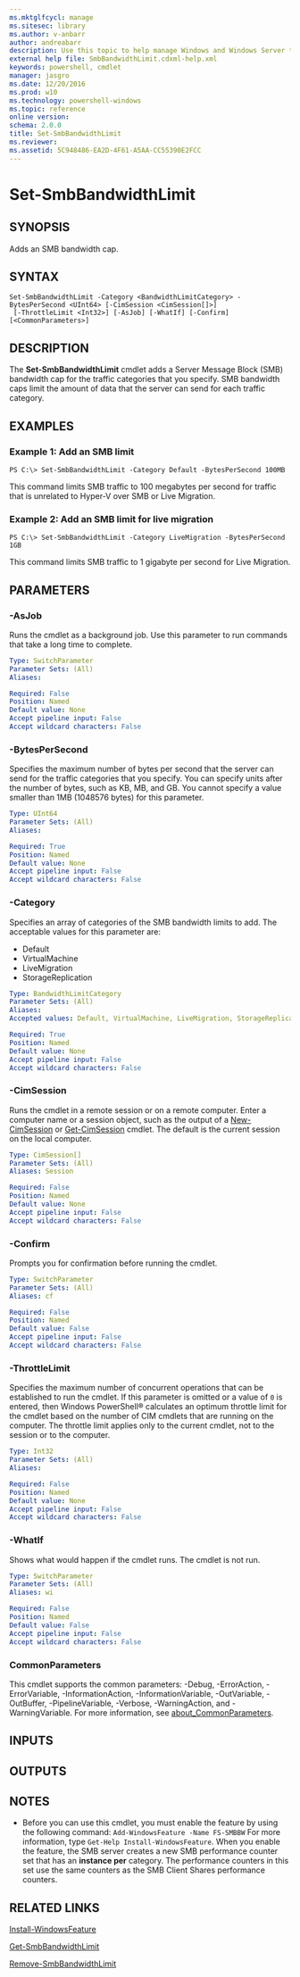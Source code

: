 ```yaml
---
ms.mktglfcycl: manage
ms.sitesec: library
ms.author: v-anbarr
author: andreabarr
description: Use this topic to help manage Windows and Windows Server technologies with Windows PowerShell.
external help file: SmbBandwidthLimit.cdxml-help.xml
keywords: powershell, cmdlet
manager: jasgro
ms.date: 12/20/2016
ms.prod: w10
ms.technology: powershell-windows
ms.topic: reference
online version: 
schema: 2.0.0
title: Set-SmbBandwidthLimit
ms.reviewer:
ms.assetid: 5C948486-EA2D-4F61-A5AA-CC55390E2FCC
---
```


# Set-SmbBandwidthLimit

## SYNOPSIS
Adds an SMB bandwidth cap.

## SYNTAX

```
Set-SmbBandwidthLimit -Category <BandwidthLimitCategory> -BytesPerSecond <UInt64> [-CimSession <CimSession[]>]
 [-ThrottleLimit <Int32>] [-AsJob] [-WhatIf] [-Confirm] [<CommonParameters>]
```

## DESCRIPTION
The **Set-SmbBandwidthLimit** cmdlet adds a Server Message Block (SMB) bandwidth cap for the traffic categories that you specify.
SMB bandwidth caps limit the amount of data that the server can send for each traffic category.

## EXAMPLES

### Example 1: Add an SMB limit
```
PS C:\> Set-SmbBandwidthLimit -Category Default -BytesPerSecond 100MB
```

This command limits SMB traffic to 100 megabytes per second for traffic that is unrelated to Hyper-V over SMB or Live Migration.

### Example 2: Add an SMB limit for live migration
```
PS C:\> Set-SmbBandwidthLimit -Category LiveMigration -BytesPerSecond 1GB
```

This command limits SMB traffic to 1 gigabyte per second for Live Migration.

## PARAMETERS

### -AsJob
Runs the cmdlet as a background job. Use this parameter to run commands that take a long time to complete.

```yaml
Type: SwitchParameter
Parameter Sets: (All)
Aliases: 

Required: False
Position: Named
Default value: None
Accept pipeline input: False
Accept wildcard characters: False
```

### -BytesPerSecond
Specifies the maximum number of bytes per second that the server can send for the traffic categories that you specify.
You can specify units after the number of bytes, such as KB, MB, and GB.
You cannot specify a value smaller than 1MB (1048576 bytes) for this parameter.

```yaml
Type: UInt64
Parameter Sets: (All)
Aliases: 

Required: True
Position: Named
Default value: None
Accept pipeline input: False
Accept wildcard characters: False
```

### -Category
Specifies an array of categories of the SMB bandwidth limits to add.
The acceptable values for this parameter are:

- Default
- VirtualMachine
- LiveMigration
- StorageReplication

```yaml
Type: BandwidthLimitCategory
Parameter Sets: (All)
Aliases: 
Accepted values: Default, VirtualMachine, LiveMigration, StorageReplication

Required: True
Position: Named
Default value: None
Accept pipeline input: False
Accept wildcard characters: False
```

### -CimSession
Runs the cmdlet in a remote session or on a remote computer.
Enter a computer name or a session object, such as the output of a [New-CimSession](http://go.microsoft.com/fwlink/p/?LinkId=227967) or [Get-CimSession](http://go.microsoft.com/fwlink/p/?LinkId=227966) cmdlet.
The default is the current session on the local computer.

```yaml
Type: CimSession[]
Parameter Sets: (All)
Aliases: Session

Required: False
Position: Named
Default value: None
Accept pipeline input: False
Accept wildcard characters: False
```

### -Confirm
Prompts you for confirmation before running the cmdlet.

```yaml
Type: SwitchParameter
Parameter Sets: (All)
Aliases: cf

Required: False
Position: Named
Default value: False
Accept pipeline input: False
Accept wildcard characters: False
```

### -ThrottleLimit
Specifies the maximum number of concurrent operations that can be established to run the cmdlet.
If this parameter is omitted or a value of `0` is entered, then Windows PowerShell® calculates an optimum throttle limit for the cmdlet based on the number of CIM cmdlets that are running on the computer.
The throttle limit applies only to the current cmdlet, not to the session or to the computer.

```yaml
Type: Int32
Parameter Sets: (All)
Aliases: 

Required: False
Position: Named
Default value: None
Accept pipeline input: False
Accept wildcard characters: False
```

### -WhatIf
Shows what would happen if the cmdlet runs.
The cmdlet is not run.

```yaml
Type: SwitchParameter
Parameter Sets: (All)
Aliases: wi

Required: False
Position: Named
Default value: False
Accept pipeline input: False
Accept wildcard characters: False
```

### CommonParameters
This cmdlet supports the common parameters: -Debug, -ErrorAction, -ErrorVariable, -InformationAction, -InformationVariable, -OutVariable, -OutBuffer, -PipelineVariable, -Verbose, -WarningAction, and -WarningVariable. For more information, see [about_CommonParameters](http://go.microsoft.com/fwlink/?LinkID=113216).

## INPUTS

## OUTPUTS

## NOTES
* Before you can use this cmdlet, you must enable the feature by using the following command: 
`Add-WindowsFeature -Name FS-SMBBW`
For more information, type `Get-Help Install-WindowsFeature`. When you enable the feature, the SMB server creates a new SMB performance counter set that has an **instance per** category. The performance counters in this set use the same counters as the SMB Client Shares performance counters.

## RELATED LINKS

[Install-WindowsFeature](../Microsoft.Windows.ServerManager.Migration/Install-WindowsFeature.md)


[Get-SmbBandwidthLimit](./Get-SmbBandwidthLimit.md)

[Remove-SmbBandwidthLimit](./Remove-SmbBandwidthLimit.md)

